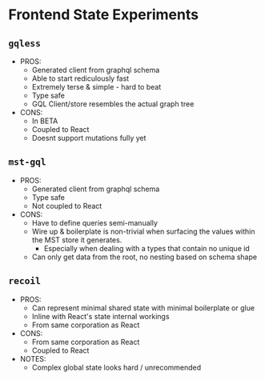 # Frontend State Experiments

## `gqless`

- PROS:
  - Generated client from graphql schema
  - Able to start rediculously fast
  - Extremely terse & simple - hard to beat
  - Type safe
  - GQL Client/store resembles the actual graph tree
- CONS:
  - In BETA
  - Coupled to React
  - Doesnt support mutations fully yet

## `mst-gql`

- PROS:
  - Generated client from graphql schema
  - Type safe
  - Not coupled to React
- CONS:
  - Have to define queries semi-manually
  - Wire up & boilerplate is non-trivial when surfacing the values within the MST store it generates.
    - Especially when dealing with a types that contain no unique id
  - Can only get data from the root, no nesting based on schema shape

## `recoil`

- PROS:
  - Can represent minimal shared state with minimal boilerplate or glue
  - Inline with React's state internal workings
  - From same corporation as React 
- CONS:
  - From same corporation as React 
  - Coupled to React
- NOTES:
  - Complex global state looks hard / unrecommended 
